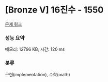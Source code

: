 # [Bronze V] 16진수 - 1550 

[문제 링크](https://www.acmicpc.net/problem/1550) 

### 성능 요약

메모리: 12796 KB, 시간: 120 ms

### 분류

구현(implementation), 수학(math)

